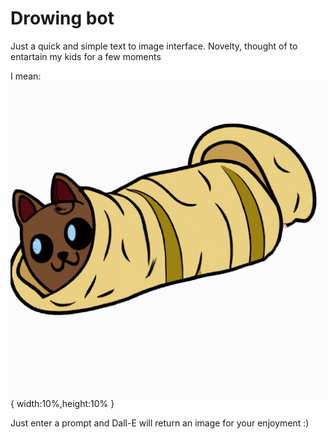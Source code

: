 # Drowing bot

Just a quick and simple text to image interface. Novelty, thought of to entartain my kids for a few moments

I mean: 
![burrito cat](burrito_cat.png){ width:10%,height:10% }

Just enter a prompt and Dall-E will return an image for your enjoyment :)